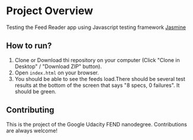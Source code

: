 # Project Overview


Testing the Feed Reader app using Javascript testing framework [Jasmine](http://jasmine.github.io/) 


## How to run?

1. Clone or Download thi repository on your computer (Click "Clone in Desktop" / "Download ZIP" button).
2. Open `index.html` on your browser.
3. You should be able to see the feeds load.There should be several test results at the bottom of the screen that says "8 specs, 0 failures". It should be green.

## Contributing
This is the project of the Google Udacity FEND nanodegree.
Contributions are always welcome!

